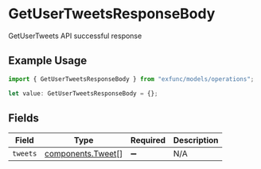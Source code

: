# GetUserTweetsResponseBody

GetUserTweets API successful response

## Example Usage

```typescript
import { GetUserTweetsResponseBody } from "exfunc/models/operations";

let value: GetUserTweetsResponseBody = {};
```

## Fields

| Field                                                  | Type                                                   | Required                                               | Description                                            |
| ------------------------------------------------------ | ------------------------------------------------------ | ------------------------------------------------------ | ------------------------------------------------------ |
| `tweets`                                               | [components.Tweet](../../models/components/tweet.md)[] | :heavy_minus_sign:                                     | N/A                                                    |